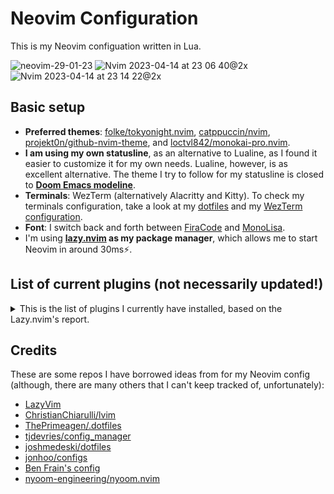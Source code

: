 # Neovim Configuration

This is my Neovim configuation written in Lua.

![neovim-29-01-23](https://user-images.githubusercontent.com/20104703/215353617-bdfe080a-c970-441d-b43f-c92a19bf1a41.png)
![Nvim 2023-04-14 at 23 06 40@2x](https://user-images.githubusercontent.com/20104703/232145344-94c51832-1561-444d-9c52-f593816eb987.png)
![Nvim 2023-04-14 at 23 14 22@2x](https://user-images.githubusercontent.com/20104703/232146316-04a7f321-6bd8-4d56-92da-7df87b16f7e0.png)

## Basic setup

- **Preferred themes**: [folke/tokyonight.nvim](https://github.com/folke/tokyonight.nvim), [catppuccin/nvim](https://github.com/catppuccin/nvim), [projekt0n/github-nvim-theme](https://github.com/projekt0n/github-nvim-theme), and [loctvl842/monokai-pro.nvim](https://github.com/loctvl842/monokai-pro.nvim).
- **I am using my own statusline**, as an alternative to Lualine, as I found it easier to customize it for my own needs. Lualine, however, is as excellent alternative. The theme I try to follow for my statusline is closed to **[Doom Emacs modeline](https://github.com/seagle0128/doom-modeline)**.
- **Terminals**: WezTerm (alternatively Alacritty and Kitty). To check my terminals configuration, take a look at my [dotfiles](https://github.com/idr4n/.dotfiles) and my [WezTerm configuration](https://github.com/idr4n/wezterm).
- **Font**: I switch back and forth between [FiraCode](https://github.com/tonsky/FiraCode) and [MonoLisa](https://www.monolisa.dev/).
- I'm using **[lazy.nvim](https://github.com/folke/lazy.nvim) as my package manager**, which allows me to start Neovim in around 30ms⚡️.
 
## List of current plugins (not necessarily updated!)

<details>
<summary>
This is the list of plugins I currently have installed, based on the Lazy.nvim's report.
</summary>

<br>

**Loaded (5)**

- alpha-nvim
- lazy.nvim
- tokyonight.nvim
- vim-symlink
- which-key.nvim

**Not Loaded (79)**

- Comment.nvim
- LuaSnip
- catppuccin 
- clipboard-image.nvim
- close-buffers.nvim
- cmp-buffer
- cmp-cmdline
- cmp-nvim-lsp
- cmp-nvim-lua
- cmp-path
- cmp_luasnip
- code_runner.nvim
- diffview.nvim
- emmet-vim
- friendly-snippets
- fzf
- fzf-lua
- fzf.vim
- github-nvim-theme
- gitsigns.nvim
- glance.nvim
- gruvbox-material
- harpoon
- incline.nvim
- indent-blankline.nvim
- lf.vim
- mason-lspconfig.nvim
- mason.nvim
- monokai-pro.nvim
- neo-tree.nvim
- neogit
- nui.nvim
- null-ls.nvim
- nvim-autopairs
- nvim-cmp
- nvim-colorizer.lua
- nvim-dap
- nvim-dap-go
- nvim-dap-python
- nvim-dap-ui
- nvim-jdtls
- nvim-lspconfig
- nvim-markdown
- nvim-treesitter
- nvim-treesitter-context
- nvim-treesitter-textobjects
- nvim-ts-autotag
- nvim-ts-context-commentstring
- nvim-ufo
- nvim-web-devicons
- one-small-step-for-vimkind
- playground
- plenary.nvim
- popup.nvim
- promise-async
- rust-tools.nvim
- sqls.nvim
- tabout.nvim
- telescope-file-browser.nvim
- telescope-fzf-native.nvim
- telescope-luasnip.nvim
- telescope-ui-select.nvim
- telescope-undo.nvim
- telescope.nvim
- todo-comments.nvim
- toggleterm.nvim
- trouble.nvim
- vgit.nvim
- vim-bbye
- vim-fish
- vim-floaterm
- vim-fugitive
- vim-indent-object
- vim-repeat
- vim-surround
- vim-unimpaired
- windex.nvim
- yanky.nvim
- zen-mode.nvim

**Disabled (8)**

- barbecue
- lualine.nvim
- modes.nvim
- noice.nvim
- nvim-navic
- nvim-notify
- statuscol.nvim
- vim-dirvish

</details>

## Credits

These are some repos I have borrowed ideas from for my Neovim config (although, there are many others that I can't keep tracked of, unfortunately):

- [LazyVim](https://github.com/LazyVim/LazyVim)
- [ChristianChiarulli/lvim](https://github.com/ChristianChiarulli/lvim)
- [ThePrimeagen/.dotfiles](https://github.com/ThePrimeagen/.dotfiles)
- [tjdevries/config_manager](https://github.com/tjdevries/config_manager)
- [joshmedeski/dotfiles](https://github.com/joshmedeski/dotfiles)
- [jonhoo/configs](https://github.com/jonhoo/configs)
- [Ben Frain's config](https://gist.github.com/benfrain/97f2b91087121b2d4ba0dcc4202d252f)
- [nyoom-engineering/nyoom.nvim](https://github.com/nyoom-engineering/nyoom.nvim)
